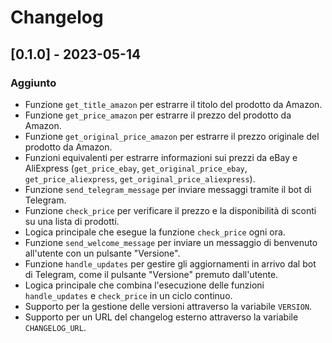 # Changelog
## [0.1.0] - 2023-05-14

### Aggiunto

- Funzione `get_title_amazon` per estrarre il titolo del prodotto da Amazon.
- Funzione `get_price_amazon` per estrarre il prezzo del prodotto da Amazon.
- Funzione `get_original_price_amazon` per estrarre il prezzo originale del prodotto da Amazon.
- Funzioni equivalenti per estrarre informazioni sui prezzi da eBay e AliExpress (`get_price_ebay`, `get_original_price_ebay`, `get_price_aliexpress`, `get_original_price_aliexpress`).
- Funzione `send_telegram_message` per inviare messaggi tramite il bot di Telegram.
- Funzione `check_price` per verificare il prezzo e la disponibilità di sconti su una lista di prodotti.
- Logica principale che esegue la funzione `check_price` ogni ora.
- Funzione `send_welcome_message` per inviare un messaggio di benvenuto all'utente con un pulsante "Versione".
- Funzione `handle_updates` per gestire gli aggiornamenti in arrivo dal bot di Telegram, come il pulsante "Versione" premuto dall'utente.
- Logica principale che combina l'esecuzione delle funzioni `handle_updates` e `check_price` in un ciclo continuo.
- Supporto per la gestione delle versioni attraverso la variabile `VERSION`.
- Supporto per un URL del changelog esterno attraverso la variabile `CHANGELOG_URL`.
